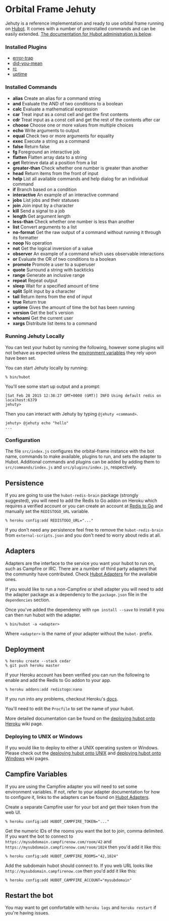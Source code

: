 # Orbital Frame Jehuty

Jehuty is a reference implementation and ready to use orbital frame running on
[Hubot](http://hubot.github.com). It comes with a number of preinstalled commands
and can be easily extended. [The documentation for Hubot administration is below](#running-jehuty-locally).

### Installed Plugins
  * [error-trap](../orbital-frame-plugin-error-trap/README.md)
  * [did-you-mean]('../orbital-frame-plugin-did-you-mean/README.md)
  * [rc]('../orbital-frame-plugin-rc/README.md)
  * [uptime]('../orbital-frame-plugin-uptime/README.md)

### Installed Commands
  * **alias** Create an alias for a command string
  * **and** Evaluate the AND of two conditions to a boolean
  * **calc** Evaluate a mathematical expression
  * **car** Treat input as a const cell and get the first contents
  * **cdr** Treat input as a const cell and get the rest of the contents after car
  * **choose** Choose one or more values from multiple choices
  * **echo** Write arguments to output
  * **equal** Check two or more arguments for equality
  * **exec** Execute a string as a command
  * **false** Return false
  * **fg** Foreground an interactive job
  * **flatten** Flatten array data to a string
  * **get** Retrieve data at a position from a list
  * **greater-than** Check whether one number is greater than another
  * **head** Return items from the front of input
  * **help** List all available commands and help dialog for an individual command
  * **if** Branch based on a condition
  * **interactive** An example of an interactive command
  * **jobs** List jobs and their statuses
  * **join** Join input by a character
  * **kill** Send a signal to a job
  * **length** Get argument length
  * **less-than** Check whether one number is less than another
  * **list** Convert arguments to a list
  * **no-format** Get the raw output of a command without running it through its formatter
  * **noop** No operation
  * **not** Get the logical inversion of a value
  * **observer** An example of a command which uses observable interactions
  * **or** Evaluate the OR of two conditions to a boolean
  * **promote** Promote a user to a superuser
  * **quote** Surround a string with backticks
  * **range** Generate an inclusive range
  * **repeat** Repeat output
  * **sleep** Wait for a specified amount of time
  * **split** Split input by a character
  * **tail** Return items from the end of input
  * **true** Return true
  * **uptime** Gives the amount of time the bot has been running
  * **version** Get the bot's version
  * **whoami** Get the current user
  * **xargs** Distribute list items to a command

### Running Jehuty Locally

You can test your hubot by running the following, however some plugins will not
behave as expected unless the [environment variables](#configuration) they rely
upon have been set.

You can start Jehuty locally by running:

    % bin/hubot

You'll see some start up output and a prompt:

    [Sat Feb 28 2015 12:38:27 GMT+0000 (GMT)] INFO Using default redis on localhost:6379
    jehuty>

Then you can interact with Jehuty by typing `@jehuty <command>`.

    jehuty> @jehuty echo "hello"
    ...

### Configuration

The file `src/index.js` configures the orbital-frame instance with the bot name,
commands to make available, plugins to run, and sets the adapter to Hubot.
Additional commands and plugins can be added by adding them to
`src/commands/index.js` and `src/plugins/index.js`, respectively.

##  Persistence

If you are going to use the `hubot-redis-brain` package (strongly suggested),
you will need to add the Redis to Go addon on Heroku which requires a verified
account or you can create an account at [Redis to Go][redistogo] and manually
set the `REDISTOGO_URL` variable.

    % heroku config:add REDISTOGO_URL="..."

If you don't need any persistence feel free to remove the `hubot-redis-brain`
from `external-scripts.json` and you don't need to worry about redis at all.

[redistogo]: https://redistogo.com/

## Adapters

Adapters are the interface to the service you want your hubot to run on, such
as Campfire or IRC. There are a number of third party adapters that the
community have contributed. Check [Hubot Adapters][hubot-adapters] for the
available ones.

If you would like to run a non-Campfire or shell adapter you will need to add
the adapter package as a dependency to the `package.json` file in the
`dependencies` section.

Once you've added the dependency with `npm install --save` to install it you
can then run hubot with the adapter.

    % bin/hubot -a <adapter>

Where `<adapter>` is the name of your adapter without the `hubot-` prefix.

[hubot-adapters]: https://github.com/github/hubot/blob/master/docs/adapters.md

## Deployment

    % heroku create --stack cedar
    % git push heroku master

If your Heroku account has been verified you can run the following to enable
and add the Redis to Go addon to your app.

    % heroku addons:add redistogo:nano

If you run into any problems, checkout Heroku's [docs][heroku-node-docs].

You'll need to edit the `Procfile` to set the name of your hubot.

More detailed documentation can be found on the [deploying hubot onto
Heroku][deploy-heroku] wiki page.

### Deploying to UNIX or Windows

If you would like to deploy to either a UNIX operating system or Windows.
Please check out the [deploying hubot onto UNIX][deploy-unix] and [deploying
hubot onto Windows][deploy-windows] wiki pages.

[heroku-node-docs]: http://devcenter.heroku.com/articles/node-js
[deploy-heroku]: https://github.com/github/hubot/blob/master/docs/deploying/heroku.md
[deploy-unix]: https://github.com/github/hubot/blob/master/docs/deploying/unix.md
[deploy-windows]: https://github.com/github/hubot/blob/master/docs/deploying/windows.md

## Campfire Variables

If you are using the Campfire adapter you will need to set some environment
variables. If not, refer to your adapter documentation for how to configure it,
links to the adapters can be found on [Hubot Adapters][hubot-adapters].

Create a separate Campfire user for your bot and get their token from the web
UI.

    % heroku config:add HUBOT_CAMPFIRE_TOKEN="..."

Get the numeric IDs of the rooms you want the bot to join, comma delimited. If
you want the bot to connect to `https://mysubdomain.campfirenow.com/room/42`
and `https://mysubdomain.campfirenow.com/room/1024` then you'd add it like
this:

    % heroku config:add HUBOT_CAMPFIRE_ROOMS="42,1024"

Add the subdomain hubot should connect to. If you web URL looks like
`http://mysubdomain.campfirenow.com` then you'd add it like this:

    % heroku config:add HUBOT_CAMPFIRE_ACCOUNT="mysubdomain"

[hubot-adapters]: https://github.com/github/hubot/blob/master/docs/adapters.md

## Restart the bot

You may want to get comfortable with `heroku logs` and `heroku restart` if
you're having issues.
